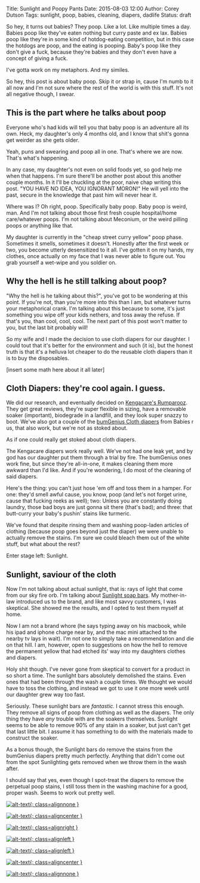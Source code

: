 Title: Sunlight and Poopy Pants
Date: 2015-08-03 12:00
Author: Corey Dutson
Tags: sunlight, poop, babies, cleaning, diapers, dadlife
Status: draft

So hey, it turns out babies? They poop. Like a lot. Like multiple times a day. Babies poop like they've eaten nothing but curry paste and ex lax. Babies poop like they're in some kind of hotdog-eating competition, but in this case the hotdogs are poop, and the eating is pooping. Baby's poop like they don't give a fuck, because they're babies and they don't even have a concept of giving a fuck.

I've gotta work on my metaphors. And my similes.

So hey, this post is about baby poop. Skip it or strap in, cause I'm numb to it all now and I'm not sure where the rest of the world is with this stuff. It's not all negative though, I swear.

<!-- PELICAN_END_SUMMARY -->

## This is the part where he talks about poop

Everyone who's had kids will tell you that baby poop is an adventure all its own. Heck, my daughter's only 4 months old, and I know that shit's gonna get weirder as she gets older. 

Yeah, puns and swearing and poop all in one. That's where we are now. That's what's happening.

In any case, my daughter's not even on solid foods yet, so god help me when that happens. I'm sure there'll be another post about this another couple months. In it I'll be chuckling at the poor, naive chap writing this post. "YOU HAVE NO IDEA, YOU IGNORANT MORON!" He will yell into the past, secure in the knowledge that past him will never hear it.

Where was I? Oh right, poop. Specifically baby poop. Baby poop is weird, man. And I'm not talking about those first fresh couple hospital/home care/whatever poops. I'm not talking about Meconium, or the weird pilling poops or anything like that.

My daughter is currently in the "cheap street curry yellow" poop phase. Sometimes it smells, sometimes it doesn't. Honestly after the first week or two, you become utterly desensitized to it all. I've gotten it on my hands, my clothes, once actually on my face that I was never able to figure out. You grab yourself a wet-wipe and you soldier on.

## Why the hell is he still talking about poop?
"Why the hell is he talking about this?", you've got to be wondering at this point. If you're not, than you're more into this than I am, but whatever turns your metaphorical crank. I'm talking about this because to some, it's just something you wipe off your kids nethers, and toss away the refuse. If that's you, than cool, cool, cool. The next part of this post won't matter to you, but the last bit probably will!

So my wife and I made the decision to use cloth diapers for our daughter. I could tout that it's better for the environment and such (it is), but the honest truth is that it's a helluva lot cheaper to do the reusable cloth diapers than it is to buy the disposables.

[insert some math here about it all later]

## Cloth Diapers: they're cool again. I guess.

We did our research, and eventually decided on [Kengacare's Rumparooz](http://www.kangacare.com/Rumparooz-One-Size-Cloth-Diaper.html). They get great reviews, they're super flexible in sizing, have a removable soaker (important), biodegrade in a landfill, and they look super snazzy to boot. We've also got a couple of the [bumGenius Cloth diapers](http://www.toysrus.ca/product/index.jsp?productId=28918546) from Babies r us, that also work, but we're not as stoked about.

As if one could really get stoked about cloth diapers.

The Kengacare diapers work really well. We've not had one leak yet, and by god has our daughter put them through a trial by fire. The bumGenius ones work fine, but since they're all-in-one, it makes cleaning them more awkward than I'd like. And if you're wondering, I do most of the cleaning of said diapers.

Here's the thing: you can't just hose 'em off and toss them in a hamper. For one: they'd smell awful cause, you know, poop (and let's not forget urine, cause that fucking reeks as well); two: Unless you are constantly doing laundry, those bad boys are just gonna sit there (that's bad); and three: that butt-curry your baby's pushin' stains like turmeric.

We've found that despite rinsing them and washing poop-laden articles of clothing (because poop goes beyond just the diaper) we were unable to actually remove the stains. I'm sure we could bleach them out of the white stuff, but what about the rest?

Enter stage left: Sunlight.

## Sunlight, saviour of the cloth

Now I'm not talking about actual sunlight, that is: rays of light that come from our sky fire orb. I'm talking about [Sunlight soap bars](http://www.amazon.ca/Sunlight-Lemon-Laundry-Detergent-Gram/dp/B003Y7OB1A). My mother-in-law introduced us to the brand, and like most savvy customers, I was skeptical. She showed me the results, and I opted to test them myself at home.

Now I am not a brand whore (he says typing away on his macbook, while his ipad and iphone charge near by, and the mac mini attached to the nearby tv lays in wait). I'm not one to simply take a recommendation and die on that hill. I am, however, open to suggestions on how the hell to remove the permanent yellow that had etched its' way into my daughters clothes and diapers.

Holy shit though. I've never gone from skeptical to convert for a product in so short a time. The sunlight bars absolutely demolished the stains. Even ones that had been through the wash a couple times. We thought we would have to toss the clothing, and instead we got to use it one more week until our daughter grew way too fast.

Seriously. These sunlight bars are _fantastic._ I cannot stress this enough. They remove all signs of poop from clothing as well as the diapers. The only thing they have _any_ trouble with are the soakers themselves. Sunlight seems to be able to remove 90% of any stain in a soaker, but just can't get that last little bit. I assume it has something to do with the materials made to construct the soaker.

As a bonus though, the Sunlight bars do remove the stains from the bumGenius diapers pretty much perfectly. Anything that didn't come out from the spot Sunlighting gets removed when we throw them in the wash after.

I should say that yes, even though I spot-treat the diapers to remove the perpetual poop stains, I still toss them in the washing machine for a good, proper wash. Seems to work out pretty well.

<!-- no image align, but still want cbox to fire -->
[![alt-text](url/to/image.jpg){: class=alignnone }](url/to/image.jpg)

<!-- align image center -->
[![alt-text](url/to/image.jpg){: class=aligncenter }](url/to/image.jpg)

<!-- align image right -->
[![alt-text](url/to/image.jpg){: class=alignright }](url/to/image.jpg)

<!-- align image left -->
[![alt-text](url/to/image.jpg){: class=alignleft }](url/to/image.jpg)

<!-- align image left -->
[![alt-text](url/to/image.jpg){: class=alignleft }](url/to/image.jpg)

<!-- align image center -->
[![alt-text](url/to/image.jpg){: class=aligncenter }](url/to/image.jpg)

<!-- align image none -->
[![alt-text](url/to/image.jpg){: class=alignnone }](url/to/image.jpg)
